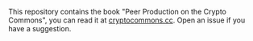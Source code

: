 This repository contains the book "Peer Production on the Crypto Commons", you can read it at [cryptocommons.cc](https://cryptocommons.cc). Open an issue if you have a suggestion. 
